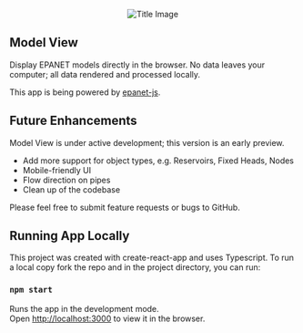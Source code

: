 <p align="center">
  <img src="https://raw.githubusercontent.com/modelcreate/model-view/master/ModelViewPreview.gif" alt="Title Image"/>
</p>

## Model View
Display EPANET models directly in the browser. No data leaves your computer; all data rendered and processed locally.

This app is being powered by [epanet-js](https://github.com/modelcreate/epanet-js).



## Future Enhancements
Model View is under active development; this version is an early preview.

* Add more support for object types, e.g. Reservoirs, Fixed Heads, Nodes
* Mobile-friendly UI
* Flow direction on pipes
* Clean up of the codebase

Please feel free to submit feature requests or bugs to GitHub.

## Running App Locally

This project was created with create-react-app and uses Typescript. To run a local copy fork the repo and in the project directory, you can run:

### `npm start`

Runs the app in the development mode.<br>
Open [http://localhost:3000](http://localhost:3000) to view it in the browser.
